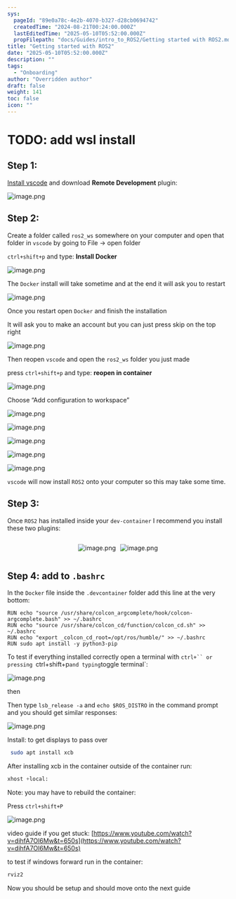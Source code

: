 ```yaml
---
sys:
  pageId: "89e0a78c-4e2b-4070-b327-d28cb0694742"
  createdTime: "2024-08-21T00:24:00.000Z"
  lastEditedTime: "2025-05-10T05:52:00.000Z"
  propFilepath: "docs/Guides/intro_to_ROS2/Getting started with ROS2.md"
title: "Getting started with ROS2"
date: "2025-05-10T05:52:00.000Z"
description: ""
tags:
  - "Onboarding"
author: "Overridden author"
draft: false
weight: 141
toc: false
icon: ""
---
```


# TODO: add wsl install

## Step 1:

[Install vscode](https://code.visualstudio.com/download) and download **Remote Development** plugin:

![image.png](https://prod-files-secure.s3.us-west-2.amazonaws.com/d518164a-d88e-44d1-a4ee-3adb3bd8bce0/efb52993-1881-4a40-b95e-6f020334f022/image.png?X-Amz-Algorithm=AWS4-HMAC-SHA256&X-Amz-Content-Sha256=UNSIGNED-PAYLOAD&X-Amz-Credential=ASIAZI2LB466XDZIBTHM%2F20250710%2Fus-west-2%2Fs3%2Faws4_request&X-Amz-Date=20250710T081328Z&X-Amz-Expires=3600&X-Amz-Security-Token=IQoJb3JpZ2luX2VjELD%2F%2F%2F%2F%2F%2F%2F%2F%2F%2FwEaCXVzLXdlc3QtMiJGMEQCIG%2FzvfKTaCxy3yTBr4WsJH8HwJPLWTrgM%2F2n2KTRJFmoAiAxWGSzRHtx164bJKCSbHqDqMLPXheuVISuYAv5Rbl5cSqIBAi5%2F%2F%2F%2F%2F%2F%2F%2F%2F%2F8BEAAaDDYzNzQyMzE4MzgwNSIMTImGoYbFl7vA6YHYKtwDsOIoenO7mtZ7ES8rCTcBbZtgVoJaVXf4v6tXGy6Dl8GeNn2mMdoLXai3PPtNLtxku%2BYpwE1qC%2F0XMUgUN3Pye0MmUfB0HUBRo2ufyXZ804R7FidnwogBk6ZrsS5%2Bw3P79Ll7KzpK3u8DEqg9EWLl72Mqg9URRRyvKYxLR%2BTVABChZ89OOb9hleg%2FkHAzai%2BVkdKcnYA558rd9klv9rU7woGyA7rdBVCfxkaDXwt0%2BnHeD%2FI1J0oGAT%2BYvNhr5JZcu2qYkdAuf1OoxCqzlX%2FqvKPuMM%2BkimQ6nDo1XSZqv6HX%2BawOJJHtN83udSe%2Fj5NF3wcPwRoTd%2BlZhfAWS%2FW4bZI81WnsMpojy%2Fk4e5ZvbEPbr1gIGTTrTBmS6%2F7QjBH%2BO0Pu0p0hH6fm5rewkozEH3xDxbb2L9Z9FbrH5nlVPGYb%2BQvS91xsbpP9NTXn%2BrRwL6YV%2FOFRxayITal6AaPNEg4AwSeF2biclb8LZmKj1qfRkvQvPyw1VzatZRQEdJHWSW74jgHViYVhZU1CO%2B0wKimh1jlR9vn8iTbj2lh%2F19dpDXS%2FRAGR%2B7cys43OPlUhcAaDjUztKfi%2Fr%2Fabom78sA0LBrBbhNNAgNE1fFc0xt95HqRmQ3cgarJf8eIw8dW9wwY6pgHHToWB%2FXPxopIofUz6oaF%2BPDJBq3Xqr%2BeP6%2FU7k0r%2FM2Z9ehSgwzu6QnkT%2BUDBPkSBbjFWGy06jPwdHj%2Bq1CDWhfV7vEaUdaoxkbCVYDQDO%2BLi3y%2Bnid7Omevx9G9yjT3wB2VyRhziBFfDBFYNhHKFPDneUuyxFlPYS2Qsmrjnk%2BzR9FfBiJQrJcM5Q6B8B%2Bz9fLfeIqaOrgaV%2F3d5HXW%2FsJfs6i5o&X-Amz-Signature=2662678cbd0076b0ed3667afe79d81b05541c595ce8f6b813d0d7358bd248665&X-Amz-SignedHeaders=host&x-amz-checksum-mode=ENABLED&x-id=GetObject)

## Step 2:

Create a folder called `ros2_ws` somewhere on your computer and open that folder in `vscode` by going to File → open folder 

`ctrl+shift+p` and type: **Install Docker**

![image.png](https://prod-files-secure.s3.us-west-2.amazonaws.com/d518164a-d88e-44d1-a4ee-3adb3bd8bce0/2269dc0e-1cd5-47ff-bceb-c04ad9b2eab0/image.png?X-Amz-Algorithm=AWS4-HMAC-SHA256&X-Amz-Content-Sha256=UNSIGNED-PAYLOAD&X-Amz-Credential=ASIAZI2LB466XDZIBTHM%2F20250710%2Fus-west-2%2Fs3%2Faws4_request&X-Amz-Date=20250710T081328Z&X-Amz-Expires=3600&X-Amz-Security-Token=IQoJb3JpZ2luX2VjELD%2F%2F%2F%2F%2F%2F%2F%2F%2F%2FwEaCXVzLXdlc3QtMiJGMEQCIG%2FzvfKTaCxy3yTBr4WsJH8HwJPLWTrgM%2F2n2KTRJFmoAiAxWGSzRHtx164bJKCSbHqDqMLPXheuVISuYAv5Rbl5cSqIBAi5%2F%2F%2F%2F%2F%2F%2F%2F%2F%2F8BEAAaDDYzNzQyMzE4MzgwNSIMTImGoYbFl7vA6YHYKtwDsOIoenO7mtZ7ES8rCTcBbZtgVoJaVXf4v6tXGy6Dl8GeNn2mMdoLXai3PPtNLtxku%2BYpwE1qC%2F0XMUgUN3Pye0MmUfB0HUBRo2ufyXZ804R7FidnwogBk6ZrsS5%2Bw3P79Ll7KzpK3u8DEqg9EWLl72Mqg9URRRyvKYxLR%2BTVABChZ89OOb9hleg%2FkHAzai%2BVkdKcnYA558rd9klv9rU7woGyA7rdBVCfxkaDXwt0%2BnHeD%2FI1J0oGAT%2BYvNhr5JZcu2qYkdAuf1OoxCqzlX%2FqvKPuMM%2BkimQ6nDo1XSZqv6HX%2BawOJJHtN83udSe%2Fj5NF3wcPwRoTd%2BlZhfAWS%2FW4bZI81WnsMpojy%2Fk4e5ZvbEPbr1gIGTTrTBmS6%2F7QjBH%2BO0Pu0p0hH6fm5rewkozEH3xDxbb2L9Z9FbrH5nlVPGYb%2BQvS91xsbpP9NTXn%2BrRwL6YV%2FOFRxayITal6AaPNEg4AwSeF2biclb8LZmKj1qfRkvQvPyw1VzatZRQEdJHWSW74jgHViYVhZU1CO%2B0wKimh1jlR9vn8iTbj2lh%2F19dpDXS%2FRAGR%2B7cys43OPlUhcAaDjUztKfi%2Fr%2Fabom78sA0LBrBbhNNAgNE1fFc0xt95HqRmQ3cgarJf8eIw8dW9wwY6pgHHToWB%2FXPxopIofUz6oaF%2BPDJBq3Xqr%2BeP6%2FU7k0r%2FM2Z9ehSgwzu6QnkT%2BUDBPkSBbjFWGy06jPwdHj%2Bq1CDWhfV7vEaUdaoxkbCVYDQDO%2BLi3y%2Bnid7Omevx9G9yjT3wB2VyRhziBFfDBFYNhHKFPDneUuyxFlPYS2Qsmrjnk%2BzR9FfBiJQrJcM5Q6B8B%2Bz9fLfeIqaOrgaV%2F3d5HXW%2FsJfs6i5o&X-Amz-Signature=1b070c7ef60b1d3f0521dcdea9038e991bb2eb2c8401173dea6912af07062224&X-Amz-SignedHeaders=host&x-amz-checksum-mode=ENABLED&x-id=GetObject)

The `Docker` install will take sometime and at the end it will ask you to restart

![image.png](https://prod-files-secure.s3.us-west-2.amazonaws.com/d518164a-d88e-44d1-a4ee-3adb3bd8bce0/ed233f78-be33-4b1f-b89c-9c346c0e961e/image.png?X-Amz-Algorithm=AWS4-HMAC-SHA256&X-Amz-Content-Sha256=UNSIGNED-PAYLOAD&X-Amz-Credential=ASIAZI2LB466XDZIBTHM%2F20250710%2Fus-west-2%2Fs3%2Faws4_request&X-Amz-Date=20250710T081329Z&X-Amz-Expires=3600&X-Amz-Security-Token=IQoJb3JpZ2luX2VjELD%2F%2F%2F%2F%2F%2F%2F%2F%2F%2FwEaCXVzLXdlc3QtMiJGMEQCIG%2FzvfKTaCxy3yTBr4WsJH8HwJPLWTrgM%2F2n2KTRJFmoAiAxWGSzRHtx164bJKCSbHqDqMLPXheuVISuYAv5Rbl5cSqIBAi5%2F%2F%2F%2F%2F%2F%2F%2F%2F%2F8BEAAaDDYzNzQyMzE4MzgwNSIMTImGoYbFl7vA6YHYKtwDsOIoenO7mtZ7ES8rCTcBbZtgVoJaVXf4v6tXGy6Dl8GeNn2mMdoLXai3PPtNLtxku%2BYpwE1qC%2F0XMUgUN3Pye0MmUfB0HUBRo2ufyXZ804R7FidnwogBk6ZrsS5%2Bw3P79Ll7KzpK3u8DEqg9EWLl72Mqg9URRRyvKYxLR%2BTVABChZ89OOb9hleg%2FkHAzai%2BVkdKcnYA558rd9klv9rU7woGyA7rdBVCfxkaDXwt0%2BnHeD%2FI1J0oGAT%2BYvNhr5JZcu2qYkdAuf1OoxCqzlX%2FqvKPuMM%2BkimQ6nDo1XSZqv6HX%2BawOJJHtN83udSe%2Fj5NF3wcPwRoTd%2BlZhfAWS%2FW4bZI81WnsMpojy%2Fk4e5ZvbEPbr1gIGTTrTBmS6%2F7QjBH%2BO0Pu0p0hH6fm5rewkozEH3xDxbb2L9Z9FbrH5nlVPGYb%2BQvS91xsbpP9NTXn%2BrRwL6YV%2FOFRxayITal6AaPNEg4AwSeF2biclb8LZmKj1qfRkvQvPyw1VzatZRQEdJHWSW74jgHViYVhZU1CO%2B0wKimh1jlR9vn8iTbj2lh%2F19dpDXS%2FRAGR%2B7cys43OPlUhcAaDjUztKfi%2Fr%2Fabom78sA0LBrBbhNNAgNE1fFc0xt95HqRmQ3cgarJf8eIw8dW9wwY6pgHHToWB%2FXPxopIofUz6oaF%2BPDJBq3Xqr%2BeP6%2FU7k0r%2FM2Z9ehSgwzu6QnkT%2BUDBPkSBbjFWGy06jPwdHj%2Bq1CDWhfV7vEaUdaoxkbCVYDQDO%2BLi3y%2Bnid7Omevx9G9yjT3wB2VyRhziBFfDBFYNhHKFPDneUuyxFlPYS2Qsmrjnk%2BzR9FfBiJQrJcM5Q6B8B%2Bz9fLfeIqaOrgaV%2F3d5HXW%2FsJfs6i5o&X-Amz-Signature=ce03413953d46c63b7b68cbcc5d2c1e158eb3c4f13aa59ba1708d976155bef62&X-Amz-SignedHeaders=host&x-amz-checksum-mode=ENABLED&x-id=GetObject)

Once you restart open `Docker` and finish the installation

It will ask you to make an account but you can just press skip on the top right

![image.png](https://prod-files-secure.s3.us-west-2.amazonaws.com/d518164a-d88e-44d1-a4ee-3adb3bd8bce0/21010ad9-1659-4fd9-9f59-9932a09b2a3d/image.png?X-Amz-Algorithm=AWS4-HMAC-SHA256&X-Amz-Content-Sha256=UNSIGNED-PAYLOAD&X-Amz-Credential=ASIAZI2LB466XDZIBTHM%2F20250710%2Fus-west-2%2Fs3%2Faws4_request&X-Amz-Date=20250710T081329Z&X-Amz-Expires=3600&X-Amz-Security-Token=IQoJb3JpZ2luX2VjELD%2F%2F%2F%2F%2F%2F%2F%2F%2F%2FwEaCXVzLXdlc3QtMiJGMEQCIG%2FzvfKTaCxy3yTBr4WsJH8HwJPLWTrgM%2F2n2KTRJFmoAiAxWGSzRHtx164bJKCSbHqDqMLPXheuVISuYAv5Rbl5cSqIBAi5%2F%2F%2F%2F%2F%2F%2F%2F%2F%2F8BEAAaDDYzNzQyMzE4MzgwNSIMTImGoYbFl7vA6YHYKtwDsOIoenO7mtZ7ES8rCTcBbZtgVoJaVXf4v6tXGy6Dl8GeNn2mMdoLXai3PPtNLtxku%2BYpwE1qC%2F0XMUgUN3Pye0MmUfB0HUBRo2ufyXZ804R7FidnwogBk6ZrsS5%2Bw3P79Ll7KzpK3u8DEqg9EWLl72Mqg9URRRyvKYxLR%2BTVABChZ89OOb9hleg%2FkHAzai%2BVkdKcnYA558rd9klv9rU7woGyA7rdBVCfxkaDXwt0%2BnHeD%2FI1J0oGAT%2BYvNhr5JZcu2qYkdAuf1OoxCqzlX%2FqvKPuMM%2BkimQ6nDo1XSZqv6HX%2BawOJJHtN83udSe%2Fj5NF3wcPwRoTd%2BlZhfAWS%2FW4bZI81WnsMpojy%2Fk4e5ZvbEPbr1gIGTTrTBmS6%2F7QjBH%2BO0Pu0p0hH6fm5rewkozEH3xDxbb2L9Z9FbrH5nlVPGYb%2BQvS91xsbpP9NTXn%2BrRwL6YV%2FOFRxayITal6AaPNEg4AwSeF2biclb8LZmKj1qfRkvQvPyw1VzatZRQEdJHWSW74jgHViYVhZU1CO%2B0wKimh1jlR9vn8iTbj2lh%2F19dpDXS%2FRAGR%2B7cys43OPlUhcAaDjUztKfi%2Fr%2Fabom78sA0LBrBbhNNAgNE1fFc0xt95HqRmQ3cgarJf8eIw8dW9wwY6pgHHToWB%2FXPxopIofUz6oaF%2BPDJBq3Xqr%2BeP6%2FU7k0r%2FM2Z9ehSgwzu6QnkT%2BUDBPkSBbjFWGy06jPwdHj%2Bq1CDWhfV7vEaUdaoxkbCVYDQDO%2BLi3y%2Bnid7Omevx9G9yjT3wB2VyRhziBFfDBFYNhHKFPDneUuyxFlPYS2Qsmrjnk%2BzR9FfBiJQrJcM5Q6B8B%2Bz9fLfeIqaOrgaV%2F3d5HXW%2FsJfs6i5o&X-Amz-Signature=354e76ebd7b8daa87476bb2d5152911bf8e719b091cace4a3d76bfb73ea54c7e&X-Amz-SignedHeaders=host&x-amz-checksum-mode=ENABLED&x-id=GetObject)

Then reopen `vscode` and open the `ros2_ws` folder you just made

press `ctrl+shift+p` and type: **reopen in container**

![image.png](https://prod-files-secure.s3.us-west-2.amazonaws.com/d518164a-d88e-44d1-a4ee-3adb3bd8bce0/4e93b8c2-41ad-488c-8095-c74205196118/image.png?X-Amz-Algorithm=AWS4-HMAC-SHA256&X-Amz-Content-Sha256=UNSIGNED-PAYLOAD&X-Amz-Credential=ASIAZI2LB466XDZIBTHM%2F20250710%2Fus-west-2%2Fs3%2Faws4_request&X-Amz-Date=20250710T081329Z&X-Amz-Expires=3600&X-Amz-Security-Token=IQoJb3JpZ2luX2VjELD%2F%2F%2F%2F%2F%2F%2F%2F%2F%2FwEaCXVzLXdlc3QtMiJGMEQCIG%2FzvfKTaCxy3yTBr4WsJH8HwJPLWTrgM%2F2n2KTRJFmoAiAxWGSzRHtx164bJKCSbHqDqMLPXheuVISuYAv5Rbl5cSqIBAi5%2F%2F%2F%2F%2F%2F%2F%2F%2F%2F8BEAAaDDYzNzQyMzE4MzgwNSIMTImGoYbFl7vA6YHYKtwDsOIoenO7mtZ7ES8rCTcBbZtgVoJaVXf4v6tXGy6Dl8GeNn2mMdoLXai3PPtNLtxku%2BYpwE1qC%2F0XMUgUN3Pye0MmUfB0HUBRo2ufyXZ804R7FidnwogBk6ZrsS5%2Bw3P79Ll7KzpK3u8DEqg9EWLl72Mqg9URRRyvKYxLR%2BTVABChZ89OOb9hleg%2FkHAzai%2BVkdKcnYA558rd9klv9rU7woGyA7rdBVCfxkaDXwt0%2BnHeD%2FI1J0oGAT%2BYvNhr5JZcu2qYkdAuf1OoxCqzlX%2FqvKPuMM%2BkimQ6nDo1XSZqv6HX%2BawOJJHtN83udSe%2Fj5NF3wcPwRoTd%2BlZhfAWS%2FW4bZI81WnsMpojy%2Fk4e5ZvbEPbr1gIGTTrTBmS6%2F7QjBH%2BO0Pu0p0hH6fm5rewkozEH3xDxbb2L9Z9FbrH5nlVPGYb%2BQvS91xsbpP9NTXn%2BrRwL6YV%2FOFRxayITal6AaPNEg4AwSeF2biclb8LZmKj1qfRkvQvPyw1VzatZRQEdJHWSW74jgHViYVhZU1CO%2B0wKimh1jlR9vn8iTbj2lh%2F19dpDXS%2FRAGR%2B7cys43OPlUhcAaDjUztKfi%2Fr%2Fabom78sA0LBrBbhNNAgNE1fFc0xt95HqRmQ3cgarJf8eIw8dW9wwY6pgHHToWB%2FXPxopIofUz6oaF%2BPDJBq3Xqr%2BeP6%2FU7k0r%2FM2Z9ehSgwzu6QnkT%2BUDBPkSBbjFWGy06jPwdHj%2Bq1CDWhfV7vEaUdaoxkbCVYDQDO%2BLi3y%2Bnid7Omevx9G9yjT3wB2VyRhziBFfDBFYNhHKFPDneUuyxFlPYS2Qsmrjnk%2BzR9FfBiJQrJcM5Q6B8B%2Bz9fLfeIqaOrgaV%2F3d5HXW%2FsJfs6i5o&X-Amz-Signature=ba158237cf0b165d48647c768ae4303387063632ccfe346944fedd340bff0667&X-Amz-SignedHeaders=host&x-amz-checksum-mode=ENABLED&x-id=GetObject)

Choose “Add configuration to workspace”

![image.png](https://prod-files-secure.s3.us-west-2.amazonaws.com/d518164a-d88e-44d1-a4ee-3adb3bd8bce0/9560b282-5060-4989-ba37-97e7b2c22476/image.png?X-Amz-Algorithm=AWS4-HMAC-SHA256&X-Amz-Content-Sha256=UNSIGNED-PAYLOAD&X-Amz-Credential=ASIAZI2LB466XDZIBTHM%2F20250710%2Fus-west-2%2Fs3%2Faws4_request&X-Amz-Date=20250710T081329Z&X-Amz-Expires=3600&X-Amz-Security-Token=IQoJb3JpZ2luX2VjELD%2F%2F%2F%2F%2F%2F%2F%2F%2F%2FwEaCXVzLXdlc3QtMiJGMEQCIG%2FzvfKTaCxy3yTBr4WsJH8HwJPLWTrgM%2F2n2KTRJFmoAiAxWGSzRHtx164bJKCSbHqDqMLPXheuVISuYAv5Rbl5cSqIBAi5%2F%2F%2F%2F%2F%2F%2F%2F%2F%2F8BEAAaDDYzNzQyMzE4MzgwNSIMTImGoYbFl7vA6YHYKtwDsOIoenO7mtZ7ES8rCTcBbZtgVoJaVXf4v6tXGy6Dl8GeNn2mMdoLXai3PPtNLtxku%2BYpwE1qC%2F0XMUgUN3Pye0MmUfB0HUBRo2ufyXZ804R7FidnwogBk6ZrsS5%2Bw3P79Ll7KzpK3u8DEqg9EWLl72Mqg9URRRyvKYxLR%2BTVABChZ89OOb9hleg%2FkHAzai%2BVkdKcnYA558rd9klv9rU7woGyA7rdBVCfxkaDXwt0%2BnHeD%2FI1J0oGAT%2BYvNhr5JZcu2qYkdAuf1OoxCqzlX%2FqvKPuMM%2BkimQ6nDo1XSZqv6HX%2BawOJJHtN83udSe%2Fj5NF3wcPwRoTd%2BlZhfAWS%2FW4bZI81WnsMpojy%2Fk4e5ZvbEPbr1gIGTTrTBmS6%2F7QjBH%2BO0Pu0p0hH6fm5rewkozEH3xDxbb2L9Z9FbrH5nlVPGYb%2BQvS91xsbpP9NTXn%2BrRwL6YV%2FOFRxayITal6AaPNEg4AwSeF2biclb8LZmKj1qfRkvQvPyw1VzatZRQEdJHWSW74jgHViYVhZU1CO%2B0wKimh1jlR9vn8iTbj2lh%2F19dpDXS%2FRAGR%2B7cys43OPlUhcAaDjUztKfi%2Fr%2Fabom78sA0LBrBbhNNAgNE1fFc0xt95HqRmQ3cgarJf8eIw8dW9wwY6pgHHToWB%2FXPxopIofUz6oaF%2BPDJBq3Xqr%2BeP6%2FU7k0r%2FM2Z9ehSgwzu6QnkT%2BUDBPkSBbjFWGy06jPwdHj%2Bq1CDWhfV7vEaUdaoxkbCVYDQDO%2BLi3y%2Bnid7Omevx9G9yjT3wB2VyRhziBFfDBFYNhHKFPDneUuyxFlPYS2Qsmrjnk%2BzR9FfBiJQrJcM5Q6B8B%2Bz9fLfeIqaOrgaV%2F3d5HXW%2FsJfs6i5o&X-Amz-Signature=303a2ea2e638f1269f4ab04ecb639a190a3ebdfbf5b07f0311af7740eca6e2b0&X-Amz-SignedHeaders=host&x-amz-checksum-mode=ENABLED&x-id=GetObject)

![image.png](https://prod-files-secure.s3.us-west-2.amazonaws.com/d518164a-d88e-44d1-a4ee-3adb3bd8bce0/2ee63f81-886b-48e8-a553-dc6e5eac99e4/image.png?X-Amz-Algorithm=AWS4-HMAC-SHA256&X-Amz-Content-Sha256=UNSIGNED-PAYLOAD&X-Amz-Credential=ASIAZI2LB466XDZIBTHM%2F20250710%2Fus-west-2%2Fs3%2Faws4_request&X-Amz-Date=20250710T081328Z&X-Amz-Expires=3600&X-Amz-Security-Token=IQoJb3JpZ2luX2VjELD%2F%2F%2F%2F%2F%2F%2F%2F%2F%2FwEaCXVzLXdlc3QtMiJGMEQCIG%2FzvfKTaCxy3yTBr4WsJH8HwJPLWTrgM%2F2n2KTRJFmoAiAxWGSzRHtx164bJKCSbHqDqMLPXheuVISuYAv5Rbl5cSqIBAi5%2F%2F%2F%2F%2F%2F%2F%2F%2F%2F8BEAAaDDYzNzQyMzE4MzgwNSIMTImGoYbFl7vA6YHYKtwDsOIoenO7mtZ7ES8rCTcBbZtgVoJaVXf4v6tXGy6Dl8GeNn2mMdoLXai3PPtNLtxku%2BYpwE1qC%2F0XMUgUN3Pye0MmUfB0HUBRo2ufyXZ804R7FidnwogBk6ZrsS5%2Bw3P79Ll7KzpK3u8DEqg9EWLl72Mqg9URRRyvKYxLR%2BTVABChZ89OOb9hleg%2FkHAzai%2BVkdKcnYA558rd9klv9rU7woGyA7rdBVCfxkaDXwt0%2BnHeD%2FI1J0oGAT%2BYvNhr5JZcu2qYkdAuf1OoxCqzlX%2FqvKPuMM%2BkimQ6nDo1XSZqv6HX%2BawOJJHtN83udSe%2Fj5NF3wcPwRoTd%2BlZhfAWS%2FW4bZI81WnsMpojy%2Fk4e5ZvbEPbr1gIGTTrTBmS6%2F7QjBH%2BO0Pu0p0hH6fm5rewkozEH3xDxbb2L9Z9FbrH5nlVPGYb%2BQvS91xsbpP9NTXn%2BrRwL6YV%2FOFRxayITal6AaPNEg4AwSeF2biclb8LZmKj1qfRkvQvPyw1VzatZRQEdJHWSW74jgHViYVhZU1CO%2B0wKimh1jlR9vn8iTbj2lh%2F19dpDXS%2FRAGR%2B7cys43OPlUhcAaDjUztKfi%2Fr%2Fabom78sA0LBrBbhNNAgNE1fFc0xt95HqRmQ3cgarJf8eIw8dW9wwY6pgHHToWB%2FXPxopIofUz6oaF%2BPDJBq3Xqr%2BeP6%2FU7k0r%2FM2Z9ehSgwzu6QnkT%2BUDBPkSBbjFWGy06jPwdHj%2Bq1CDWhfV7vEaUdaoxkbCVYDQDO%2BLi3y%2Bnid7Omevx9G9yjT3wB2VyRhziBFfDBFYNhHKFPDneUuyxFlPYS2Qsmrjnk%2BzR9FfBiJQrJcM5Q6B8B%2Bz9fLfeIqaOrgaV%2F3d5HXW%2FsJfs6i5o&X-Amz-Signature=bc96bc9e3c418eb3d556b519873d450fd1945cad2f88bb0acbf96c0af3784d20&X-Amz-SignedHeaders=host&x-amz-checksum-mode=ENABLED&x-id=GetObject)

![image.png](https://prod-files-secure.s3.us-west-2.amazonaws.com/d518164a-d88e-44d1-a4ee-3adb3bd8bce0/ae1580b2-b048-407e-aed9-b584224a7a04/image.png?X-Amz-Algorithm=AWS4-HMAC-SHA256&X-Amz-Content-Sha256=UNSIGNED-PAYLOAD&X-Amz-Credential=ASIAZI2LB466XDZIBTHM%2F20250710%2Fus-west-2%2Fs3%2Faws4_request&X-Amz-Date=20250710T081328Z&X-Amz-Expires=3600&X-Amz-Security-Token=IQoJb3JpZ2luX2VjELD%2F%2F%2F%2F%2F%2F%2F%2F%2F%2FwEaCXVzLXdlc3QtMiJGMEQCIG%2FzvfKTaCxy3yTBr4WsJH8HwJPLWTrgM%2F2n2KTRJFmoAiAxWGSzRHtx164bJKCSbHqDqMLPXheuVISuYAv5Rbl5cSqIBAi5%2F%2F%2F%2F%2F%2F%2F%2F%2F%2F8BEAAaDDYzNzQyMzE4MzgwNSIMTImGoYbFl7vA6YHYKtwDsOIoenO7mtZ7ES8rCTcBbZtgVoJaVXf4v6tXGy6Dl8GeNn2mMdoLXai3PPtNLtxku%2BYpwE1qC%2F0XMUgUN3Pye0MmUfB0HUBRo2ufyXZ804R7FidnwogBk6ZrsS5%2Bw3P79Ll7KzpK3u8DEqg9EWLl72Mqg9URRRyvKYxLR%2BTVABChZ89OOb9hleg%2FkHAzai%2BVkdKcnYA558rd9klv9rU7woGyA7rdBVCfxkaDXwt0%2BnHeD%2FI1J0oGAT%2BYvNhr5JZcu2qYkdAuf1OoxCqzlX%2FqvKPuMM%2BkimQ6nDo1XSZqv6HX%2BawOJJHtN83udSe%2Fj5NF3wcPwRoTd%2BlZhfAWS%2FW4bZI81WnsMpojy%2Fk4e5ZvbEPbr1gIGTTrTBmS6%2F7QjBH%2BO0Pu0p0hH6fm5rewkozEH3xDxbb2L9Z9FbrH5nlVPGYb%2BQvS91xsbpP9NTXn%2BrRwL6YV%2FOFRxayITal6AaPNEg4AwSeF2biclb8LZmKj1qfRkvQvPyw1VzatZRQEdJHWSW74jgHViYVhZU1CO%2B0wKimh1jlR9vn8iTbj2lh%2F19dpDXS%2FRAGR%2B7cys43OPlUhcAaDjUztKfi%2Fr%2Fabom78sA0LBrBbhNNAgNE1fFc0xt95HqRmQ3cgarJf8eIw8dW9wwY6pgHHToWB%2FXPxopIofUz6oaF%2BPDJBq3Xqr%2BeP6%2FU7k0r%2FM2Z9ehSgwzu6QnkT%2BUDBPkSBbjFWGy06jPwdHj%2Bq1CDWhfV7vEaUdaoxkbCVYDQDO%2BLi3y%2Bnid7Omevx9G9yjT3wB2VyRhziBFfDBFYNhHKFPDneUuyxFlPYS2Qsmrjnk%2BzR9FfBiJQrJcM5Q6B8B%2Bz9fLfeIqaOrgaV%2F3d5HXW%2FsJfs6i5o&X-Amz-Signature=15c2455537aeda95215ef8c6e72f5469153db2bd81cbafba5372b80829c7a32b&X-Amz-SignedHeaders=host&x-amz-checksum-mode=ENABLED&x-id=GetObject)

![image.png](https://prod-files-secure.s3.us-west-2.amazonaws.com/d518164a-d88e-44d1-a4ee-3adb3bd8bce0/53255b28-f75e-430f-b9e3-c0ac8577e42b/image.png?X-Amz-Algorithm=AWS4-HMAC-SHA256&X-Amz-Content-Sha256=UNSIGNED-PAYLOAD&X-Amz-Credential=ASIAZI2LB466XDZIBTHM%2F20250710%2Fus-west-2%2Fs3%2Faws4_request&X-Amz-Date=20250710T081329Z&X-Amz-Expires=3600&X-Amz-Security-Token=IQoJb3JpZ2luX2VjELD%2F%2F%2F%2F%2F%2F%2F%2F%2F%2FwEaCXVzLXdlc3QtMiJGMEQCIG%2FzvfKTaCxy3yTBr4WsJH8HwJPLWTrgM%2F2n2KTRJFmoAiAxWGSzRHtx164bJKCSbHqDqMLPXheuVISuYAv5Rbl5cSqIBAi5%2F%2F%2F%2F%2F%2F%2F%2F%2F%2F8BEAAaDDYzNzQyMzE4MzgwNSIMTImGoYbFl7vA6YHYKtwDsOIoenO7mtZ7ES8rCTcBbZtgVoJaVXf4v6tXGy6Dl8GeNn2mMdoLXai3PPtNLtxku%2BYpwE1qC%2F0XMUgUN3Pye0MmUfB0HUBRo2ufyXZ804R7FidnwogBk6ZrsS5%2Bw3P79Ll7KzpK3u8DEqg9EWLl72Mqg9URRRyvKYxLR%2BTVABChZ89OOb9hleg%2FkHAzai%2BVkdKcnYA558rd9klv9rU7woGyA7rdBVCfxkaDXwt0%2BnHeD%2FI1J0oGAT%2BYvNhr5JZcu2qYkdAuf1OoxCqzlX%2FqvKPuMM%2BkimQ6nDo1XSZqv6HX%2BawOJJHtN83udSe%2Fj5NF3wcPwRoTd%2BlZhfAWS%2FW4bZI81WnsMpojy%2Fk4e5ZvbEPbr1gIGTTrTBmS6%2F7QjBH%2BO0Pu0p0hH6fm5rewkozEH3xDxbb2L9Z9FbrH5nlVPGYb%2BQvS91xsbpP9NTXn%2BrRwL6YV%2FOFRxayITal6AaPNEg4AwSeF2biclb8LZmKj1qfRkvQvPyw1VzatZRQEdJHWSW74jgHViYVhZU1CO%2B0wKimh1jlR9vn8iTbj2lh%2F19dpDXS%2FRAGR%2B7cys43OPlUhcAaDjUztKfi%2Fr%2Fabom78sA0LBrBbhNNAgNE1fFc0xt95HqRmQ3cgarJf8eIw8dW9wwY6pgHHToWB%2FXPxopIofUz6oaF%2BPDJBq3Xqr%2BeP6%2FU7k0r%2FM2Z9ehSgwzu6QnkT%2BUDBPkSBbjFWGy06jPwdHj%2Bq1CDWhfV7vEaUdaoxkbCVYDQDO%2BLi3y%2Bnid7Omevx9G9yjT3wB2VyRhziBFfDBFYNhHKFPDneUuyxFlPYS2Qsmrjnk%2BzR9FfBiJQrJcM5Q6B8B%2Bz9fLfeIqaOrgaV%2F3d5HXW%2FsJfs6i5o&X-Amz-Signature=a682f806da777eb38bd5fe955c22e574f194a4b53e6e4ae8d057eb50510e1a22&X-Amz-SignedHeaders=host&x-amz-checksum-mode=ENABLED&x-id=GetObject)

![image.png](https://prod-files-secure.s3.us-west-2.amazonaws.com/d518164a-d88e-44d1-a4ee-3adb3bd8bce0/7c562767-5af9-4ffb-97d1-327bcdf4ee00/image.png?X-Amz-Algorithm=AWS4-HMAC-SHA256&X-Amz-Content-Sha256=UNSIGNED-PAYLOAD&X-Amz-Credential=ASIAZI2LB466XDZIBTHM%2F20250710%2Fus-west-2%2Fs3%2Faws4_request&X-Amz-Date=20250710T081329Z&X-Amz-Expires=3600&X-Amz-Security-Token=IQoJb3JpZ2luX2VjELD%2F%2F%2F%2F%2F%2F%2F%2F%2F%2FwEaCXVzLXdlc3QtMiJGMEQCIG%2FzvfKTaCxy3yTBr4WsJH8HwJPLWTrgM%2F2n2KTRJFmoAiAxWGSzRHtx164bJKCSbHqDqMLPXheuVISuYAv5Rbl5cSqIBAi5%2F%2F%2F%2F%2F%2F%2F%2F%2F%2F8BEAAaDDYzNzQyMzE4MzgwNSIMTImGoYbFl7vA6YHYKtwDsOIoenO7mtZ7ES8rCTcBbZtgVoJaVXf4v6tXGy6Dl8GeNn2mMdoLXai3PPtNLtxku%2BYpwE1qC%2F0XMUgUN3Pye0MmUfB0HUBRo2ufyXZ804R7FidnwogBk6ZrsS5%2Bw3P79Ll7KzpK3u8DEqg9EWLl72Mqg9URRRyvKYxLR%2BTVABChZ89OOb9hleg%2FkHAzai%2BVkdKcnYA558rd9klv9rU7woGyA7rdBVCfxkaDXwt0%2BnHeD%2FI1J0oGAT%2BYvNhr5JZcu2qYkdAuf1OoxCqzlX%2FqvKPuMM%2BkimQ6nDo1XSZqv6HX%2BawOJJHtN83udSe%2Fj5NF3wcPwRoTd%2BlZhfAWS%2FW4bZI81WnsMpojy%2Fk4e5ZvbEPbr1gIGTTrTBmS6%2F7QjBH%2BO0Pu0p0hH6fm5rewkozEH3xDxbb2L9Z9FbrH5nlVPGYb%2BQvS91xsbpP9NTXn%2BrRwL6YV%2FOFRxayITal6AaPNEg4AwSeF2biclb8LZmKj1qfRkvQvPyw1VzatZRQEdJHWSW74jgHViYVhZU1CO%2B0wKimh1jlR9vn8iTbj2lh%2F19dpDXS%2FRAGR%2B7cys43OPlUhcAaDjUztKfi%2Fr%2Fabom78sA0LBrBbhNNAgNE1fFc0xt95HqRmQ3cgarJf8eIw8dW9wwY6pgHHToWB%2FXPxopIofUz6oaF%2BPDJBq3Xqr%2BeP6%2FU7k0r%2FM2Z9ehSgwzu6QnkT%2BUDBPkSBbjFWGy06jPwdHj%2Bq1CDWhfV7vEaUdaoxkbCVYDQDO%2BLi3y%2Bnid7Omevx9G9yjT3wB2VyRhziBFfDBFYNhHKFPDneUuyxFlPYS2Qsmrjnk%2BzR9FfBiJQrJcM5Q6B8B%2Bz9fLfeIqaOrgaV%2F3d5HXW%2FsJfs6i5o&X-Amz-Signature=caab30c78faf47a13e01206c017b6722eeadc6cf1d1a1df841abe779b39a13e9&X-Amz-SignedHeaders=host&x-amz-checksum-mode=ENABLED&x-id=GetObject)

`vscode` will now install `ROS2` onto your computer so this may take some time.

## Step 3:

Once `ROS2` has installed inside your `dev-container` I recommend you install these two plugins:

<div style="display: flex;flex-direction: row; column-gap:10px; max-width: 630px;justify-content: center;">
<div>

![image.png](https://prod-files-secure.s3.us-west-2.amazonaws.com/d518164a-d88e-44d1-a4ee-3adb3bd8bce0/3fc3d550-5a54-4ba1-ba6b-faa01cdb7369/image.png?X-Amz-Algorithm=AWS4-HMAC-SHA256&X-Amz-Content-Sha256=UNSIGNED-PAYLOAD&X-Amz-Credential=ASIAZI2LB4665EGHG6VB%2F20250710%2Fus-west-2%2Fs3%2Faws4_request&X-Amz-Date=20250710T081331Z&X-Amz-Expires=3600&X-Amz-Security-Token=IQoJb3JpZ2luX2VjELD%2F%2F%2F%2F%2F%2F%2F%2F%2F%2FwEaCXVzLXdlc3QtMiJIMEYCIQC6ttI9nk%2BNBMDJtFw7ie15mU6U%2BlhSTwI2ow365Jg9YAIhAPkHfUOs6NcStWAfC6Yz2E1ct8BUb04EFOYYOrvD8EBOKogECLn%2F%2F%2F%2F%2F%2F%2F%2F%2F%2FwEQABoMNjM3NDIzMTgzODA1IgzY1TvNpv2spzOnjGsq3AP5YT%2BY9bItOPDobG3%2BWtXSOZlqW%2BsDdiaiuj4%2FrNPWHX43kN8oGa22A3IF%2B4O6ZalGZpR9Xx0uxcpSOoAYIN0LIVKMcFsoblXvWwiN4FxcDiP9fVVanrw6LBMPJyi5XqAB9ZcmlA%2B1BiVoELSU0aTcp08NZ0WaAftx%2Bayh%2BwtgiDy1qZmrfULjOXMaEFLWe%2F%2F7achTPDQ4QA%2BCmP001TnomSMXo6nw224yz20q7%2F7nxfp2Sl3nvVxIpIdrRE38YYgmD29f1qxN0zdxOfNKchxCu6gSSdsGKxmZvfkmag0ZczQHhVmF8jU23aTQKm%2Br19b%2FFvNX5%2FI3qBkPMw28SSzzAe7ij7xVjbrcXHvqAZAufKzNqhClunHcWw6oSw7QoswNjf9QFAltkeAiiGVRh0Al0zJkOaurNbF3RrbV9KP0vn9DW%2FogUgjpzRhlfHdLTnQSR83WUcIWwbOZ7s7PpFdGnvLctARxPYtQMkRhTMZ1xws3dPRC5SR%2BwCpWiny7xj%2Fr1E9Mra%2BN0noY1%2FG2kg92YwU1f6YFq4TpZrojequDEksehDPo8peQWLMt%2BmW1cdC2LyMtzsmKhX3EgILQEOwcfa7BwdNOLBQL3YnX9nNT2aR5T5wXE2W40UCsWjDe1r3DBjqkAVJuUyAo14WuKsEGjtRY4csc6MmPMB2C7oYqNCsHzP7%2BUlGANK0f9Excpb1EmVL9fUl0nk1pAAG%2FiZ4UDp7kHc6btGkjajJGPoaDzzTscXxh1aVvHoHeyNIzgKueluvJ24QZRh%2FSRtET%2BXbkrUcAq6f4f2zfP5XkeoSMJjAg4nnLIkNIa8GI30B7n44niig%2FX6wDeESmyF52kY6YJwEkElsFCfSk&X-Amz-Signature=1afd85318795d44e25e3f1864afce0c25b0a9c92363fd11cad452b37b0b12435&X-Amz-SignedHeaders=host&x-amz-checksum-mode=ENABLED&x-id=GetObject)

</div>
<div>

![image.png](https://prod-files-secure.s3.us-west-2.amazonaws.com/d518164a-d88e-44d1-a4ee-3adb3bd8bce0/d994cc66-13c2-4093-a5a3-f84cf4601a82/image.png?X-Amz-Algorithm=AWS4-HMAC-SHA256&X-Amz-Content-Sha256=UNSIGNED-PAYLOAD&X-Amz-Credential=ASIAZI2LB4663BDIMTJU%2F20250710%2Fus-west-2%2Fs3%2Faws4_request&X-Amz-Date=20250710T081331Z&X-Amz-Expires=3600&X-Amz-Security-Token=IQoJb3JpZ2luX2VjELD%2F%2F%2F%2F%2F%2F%2F%2F%2F%2FwEaCXVzLXdlc3QtMiJHMEUCIQDc9trpC%2FBbLar7gmFCTu%2Fc4BeFKbBW0Q5GRLL5lwNDywIgB1SHprlaq5i3kdizc6V5qhAw%2FEuUwUsSiBp0cmglIxwqiAQIuf%2F%2F%2F%2F%2F%2F%2F%2F%2F%2FARAAGgw2Mzc0MjMxODM4MDUiDPjFCQWSOiPRhWMnVCrcA3iG3JiThlBhiBfWoLzRFHqsV1sJbYkNXw3ArM5oi9ahh00N1hKW7edkn2t1uZjQGHA%2BDy%2BzpwRj0Eha0NEvwFxayMjXarteyBWWdXmejGMmlApC8tSnPS2dj5ooAp6VH4B%2BPxdeg21lmj8taGQwH8bj5aJeTDl3MX5VnadBDFIJX%2BiCvYD4%2FsRxtlEScjUrh2U6eKfQVeSlSe34%2BeEbgFbo8I6ltmhSpkW4qubM5Bl2TrjokSgXLDO%2FP%2B1iVt3PRk3xsaZ5yhPBnp%2Forc1JgcnxALcA1jluyBkJX%2F%2FvEKe2UBVqgRA%2FTRhItTC6zjGJg6p4B4PP7RHJE5O6ADTxQutM72zH0d8Z%2BLmSKHMw%2BIdMcff0qsD0uKdfbORfalWquBNQ3mvgLvL0eChtw%2Bdj6zD5Ke%2F661G4p4pDmS6ADjS%2BUTy%2FT6apazB9nTEEAV1B8mz%2FSkeKiq4WxQjAWShSnlzD3NZSmfX41AmrKylcGULA0PLjzBshtHieGHGnW1hBp9Q5ntkAjuu1x%2BOFFfbfTmxEQmIMJ1z8vcMJqPwqEmTRFHZpa95ikVBaS%2Fok2WhpBPC%2BV6BkvOeb7XpywcSPTgFixWgnk%2BVjC%2B5sWHTsr%2FsRxGIaBrbYuws%2BLlJ7MMrVvcMGOqUBwFPJ0LEhpGfEVSXdIbWGCBJEO77oPur56iBXoAVTsGAKyaQ17QvIlrvhTUMPPj2ac%2BfZVavUQfAoRzoMvHpVO4cZxFDnGTj12CGCnqAZ4bwD4efUQDGqQQ%2BNmBeo9Ssm85Is%2FkhD5ESSIT4mMoUAmqcKUtMBRa%2BhF33gHkT3T2O%2BQzu39YKHcyVskL8JsVjDYE2LGHMfVZQ7GTahiXhep1w3IRCL&X-Amz-Signature=07ae59372ae3f4ee4bd1390b742633cf446475b4f2740d40fba89a33e52cd265&X-Amz-SignedHeaders=host&x-amz-checksum-mode=ENABLED&x-id=GetObject)

</div>
</div>

## Step 4: add to `.bashrc`

In the `Docker` file inside the `.devcontainer` folder add this line at the very bottom: 

```docker
RUN echo "source /usr/share/colcon_argcomplete/hook/colcon-argcomplete.bash" >> ~/.bashrc
RUN echo "source /usr/share/colcon_cd/function/colcon_cd.sh" >> ~/.bashrc
RUN echo "export _colcon_cd_root=/opt/ros/humble/" >> ~/.bashrc
RUN sudo apt install -y python3-pip 
```

To test if everything installed correctly open a terminal with `ctrl+`` or pressing `ctrl+shift+p` and typing `toggle terminal`:

![image.png](https://prod-files-secure.s3.us-west-2.amazonaws.com/d518164a-d88e-44d1-a4ee-3adb3bd8bce0/6a4943d8-b04e-4c02-9a58-775f3384d1a5/image.png?X-Amz-Algorithm=AWS4-HMAC-SHA256&X-Amz-Content-Sha256=UNSIGNED-PAYLOAD&X-Amz-Credential=ASIAZI2LB466XDZIBTHM%2F20250710%2Fus-west-2%2Fs3%2Faws4_request&X-Amz-Date=20250710T081329Z&X-Amz-Expires=3600&X-Amz-Security-Token=IQoJb3JpZ2luX2VjELD%2F%2F%2F%2F%2F%2F%2F%2F%2F%2FwEaCXVzLXdlc3QtMiJGMEQCIG%2FzvfKTaCxy3yTBr4WsJH8HwJPLWTrgM%2F2n2KTRJFmoAiAxWGSzRHtx164bJKCSbHqDqMLPXheuVISuYAv5Rbl5cSqIBAi5%2F%2F%2F%2F%2F%2F%2F%2F%2F%2F8BEAAaDDYzNzQyMzE4MzgwNSIMTImGoYbFl7vA6YHYKtwDsOIoenO7mtZ7ES8rCTcBbZtgVoJaVXf4v6tXGy6Dl8GeNn2mMdoLXai3PPtNLtxku%2BYpwE1qC%2F0XMUgUN3Pye0MmUfB0HUBRo2ufyXZ804R7FidnwogBk6ZrsS5%2Bw3P79Ll7KzpK3u8DEqg9EWLl72Mqg9URRRyvKYxLR%2BTVABChZ89OOb9hleg%2FkHAzai%2BVkdKcnYA558rd9klv9rU7woGyA7rdBVCfxkaDXwt0%2BnHeD%2FI1J0oGAT%2BYvNhr5JZcu2qYkdAuf1OoxCqzlX%2FqvKPuMM%2BkimQ6nDo1XSZqv6HX%2BawOJJHtN83udSe%2Fj5NF3wcPwRoTd%2BlZhfAWS%2FW4bZI81WnsMpojy%2Fk4e5ZvbEPbr1gIGTTrTBmS6%2F7QjBH%2BO0Pu0p0hH6fm5rewkozEH3xDxbb2L9Z9FbrH5nlVPGYb%2BQvS91xsbpP9NTXn%2BrRwL6YV%2FOFRxayITal6AaPNEg4AwSeF2biclb8LZmKj1qfRkvQvPyw1VzatZRQEdJHWSW74jgHViYVhZU1CO%2B0wKimh1jlR9vn8iTbj2lh%2F19dpDXS%2FRAGR%2B7cys43OPlUhcAaDjUztKfi%2Fr%2Fabom78sA0LBrBbhNNAgNE1fFc0xt95HqRmQ3cgarJf8eIw8dW9wwY6pgHHToWB%2FXPxopIofUz6oaF%2BPDJBq3Xqr%2BeP6%2FU7k0r%2FM2Z9ehSgwzu6QnkT%2BUDBPkSBbjFWGy06jPwdHj%2Bq1CDWhfV7vEaUdaoxkbCVYDQDO%2BLi3y%2Bnid7Omevx9G9yjT3wB2VyRhziBFfDBFYNhHKFPDneUuyxFlPYS2Qsmrjnk%2BzR9FfBiJQrJcM5Q6B8B%2Bz9fLfeIqaOrgaV%2F3d5HXW%2FsJfs6i5o&X-Amz-Signature=7c3b649544e7865d4437aa4d849c5ab8d59e4e031b33b861a4eb7c01e1062f05&X-Amz-SignedHeaders=host&x-amz-checksum-mode=ENABLED&x-id=GetObject)

then 

Then type `lsb_release -a` and `echo $ROS_DISTRO` in the command prompt and you should get similar responses:

![image.png](https://prod-files-secure.s3.us-west-2.amazonaws.com/d518164a-d88e-44d1-a4ee-3adb3bd8bce0/3e635dec-a805-4e85-8b9e-d000e5b71a4e/image.png?X-Amz-Algorithm=AWS4-HMAC-SHA256&X-Amz-Content-Sha256=UNSIGNED-PAYLOAD&X-Amz-Credential=ASIAZI2LB466XDZIBTHM%2F20250710%2Fus-west-2%2Fs3%2Faws4_request&X-Amz-Date=20250710T081329Z&X-Amz-Expires=3600&X-Amz-Security-Token=IQoJb3JpZ2luX2VjELD%2F%2F%2F%2F%2F%2F%2F%2F%2F%2FwEaCXVzLXdlc3QtMiJGMEQCIG%2FzvfKTaCxy3yTBr4WsJH8HwJPLWTrgM%2F2n2KTRJFmoAiAxWGSzRHtx164bJKCSbHqDqMLPXheuVISuYAv5Rbl5cSqIBAi5%2F%2F%2F%2F%2F%2F%2F%2F%2F%2F8BEAAaDDYzNzQyMzE4MzgwNSIMTImGoYbFl7vA6YHYKtwDsOIoenO7mtZ7ES8rCTcBbZtgVoJaVXf4v6tXGy6Dl8GeNn2mMdoLXai3PPtNLtxku%2BYpwE1qC%2F0XMUgUN3Pye0MmUfB0HUBRo2ufyXZ804R7FidnwogBk6ZrsS5%2Bw3P79Ll7KzpK3u8DEqg9EWLl72Mqg9URRRyvKYxLR%2BTVABChZ89OOb9hleg%2FkHAzai%2BVkdKcnYA558rd9klv9rU7woGyA7rdBVCfxkaDXwt0%2BnHeD%2FI1J0oGAT%2BYvNhr5JZcu2qYkdAuf1OoxCqzlX%2FqvKPuMM%2BkimQ6nDo1XSZqv6HX%2BawOJJHtN83udSe%2Fj5NF3wcPwRoTd%2BlZhfAWS%2FW4bZI81WnsMpojy%2Fk4e5ZvbEPbr1gIGTTrTBmS6%2F7QjBH%2BO0Pu0p0hH6fm5rewkozEH3xDxbb2L9Z9FbrH5nlVPGYb%2BQvS91xsbpP9NTXn%2BrRwL6YV%2FOFRxayITal6AaPNEg4AwSeF2biclb8LZmKj1qfRkvQvPyw1VzatZRQEdJHWSW74jgHViYVhZU1CO%2B0wKimh1jlR9vn8iTbj2lh%2F19dpDXS%2FRAGR%2B7cys43OPlUhcAaDjUztKfi%2Fr%2Fabom78sA0LBrBbhNNAgNE1fFc0xt95HqRmQ3cgarJf8eIw8dW9wwY6pgHHToWB%2FXPxopIofUz6oaF%2BPDJBq3Xqr%2BeP6%2FU7k0r%2FM2Z9ehSgwzu6QnkT%2BUDBPkSBbjFWGy06jPwdHj%2Bq1CDWhfV7vEaUdaoxkbCVYDQDO%2BLi3y%2Bnid7Omevx9G9yjT3wB2VyRhziBFfDBFYNhHKFPDneUuyxFlPYS2Qsmrjnk%2BzR9FfBiJQrJcM5Q6B8B%2Bz9fLfeIqaOrgaV%2F3d5HXW%2FsJfs6i5o&X-Amz-Signature=13c2aad121828af7ca142750de9c5669dc23bc5d92accb3131f44b77eac458dc&X-Amz-SignedHeaders=host&x-amz-checksum-mode=ENABLED&x-id=GetObject)

Install:  to get displays to pass over

```bash
 sudo apt install xcb
```

After installing xcb in the container outside of the container run:

```python
xhost +local:
```

Note: you may have to rebuild the container:

Press `ctrl+shift+P`

![image.png](https://prod-files-secure.s3.us-west-2.amazonaws.com/d518164a-d88e-44d1-a4ee-3adb3bd8bce0/6c2be660-2618-4c38-9c26-53554f7a0b7b/image.png?X-Amz-Algorithm=AWS4-HMAC-SHA256&X-Amz-Content-Sha256=UNSIGNED-PAYLOAD&X-Amz-Credential=ASIAZI2LB466XDZIBTHM%2F20250710%2Fus-west-2%2Fs3%2Faws4_request&X-Amz-Date=20250710T081329Z&X-Amz-Expires=3600&X-Amz-Security-Token=IQoJb3JpZ2luX2VjELD%2F%2F%2F%2F%2F%2F%2F%2F%2F%2FwEaCXVzLXdlc3QtMiJGMEQCIG%2FzvfKTaCxy3yTBr4WsJH8HwJPLWTrgM%2F2n2KTRJFmoAiAxWGSzRHtx164bJKCSbHqDqMLPXheuVISuYAv5Rbl5cSqIBAi5%2F%2F%2F%2F%2F%2F%2F%2F%2F%2F8BEAAaDDYzNzQyMzE4MzgwNSIMTImGoYbFl7vA6YHYKtwDsOIoenO7mtZ7ES8rCTcBbZtgVoJaVXf4v6tXGy6Dl8GeNn2mMdoLXai3PPtNLtxku%2BYpwE1qC%2F0XMUgUN3Pye0MmUfB0HUBRo2ufyXZ804R7FidnwogBk6ZrsS5%2Bw3P79Ll7KzpK3u8DEqg9EWLl72Mqg9URRRyvKYxLR%2BTVABChZ89OOb9hleg%2FkHAzai%2BVkdKcnYA558rd9klv9rU7woGyA7rdBVCfxkaDXwt0%2BnHeD%2FI1J0oGAT%2BYvNhr5JZcu2qYkdAuf1OoxCqzlX%2FqvKPuMM%2BkimQ6nDo1XSZqv6HX%2BawOJJHtN83udSe%2Fj5NF3wcPwRoTd%2BlZhfAWS%2FW4bZI81WnsMpojy%2Fk4e5ZvbEPbr1gIGTTrTBmS6%2F7QjBH%2BO0Pu0p0hH6fm5rewkozEH3xDxbb2L9Z9FbrH5nlVPGYb%2BQvS91xsbpP9NTXn%2BrRwL6YV%2FOFRxayITal6AaPNEg4AwSeF2biclb8LZmKj1qfRkvQvPyw1VzatZRQEdJHWSW74jgHViYVhZU1CO%2B0wKimh1jlR9vn8iTbj2lh%2F19dpDXS%2FRAGR%2B7cys43OPlUhcAaDjUztKfi%2Fr%2Fabom78sA0LBrBbhNNAgNE1fFc0xt95HqRmQ3cgarJf8eIw8dW9wwY6pgHHToWB%2FXPxopIofUz6oaF%2BPDJBq3Xqr%2BeP6%2FU7k0r%2FM2Z9ehSgwzu6QnkT%2BUDBPkSBbjFWGy06jPwdHj%2Bq1CDWhfV7vEaUdaoxkbCVYDQDO%2BLi3y%2Bnid7Omevx9G9yjT3wB2VyRhziBFfDBFYNhHKFPDneUuyxFlPYS2Qsmrjnk%2BzR9FfBiJQrJcM5Q6B8B%2Bz9fLfeIqaOrgaV%2F3d5HXW%2FsJfs6i5o&X-Amz-Signature=f27ad89d10e38d965a87f0aa073e248895a61b6fb2f962ce1ea569b4e9d400ae&X-Amz-SignedHeaders=host&x-amz-checksum-mode=ENABLED&x-id=GetObject)

video guide if you get stuck: [https://www.youtube.com/watch?v=dihfA7Ol6Mw&t=650s](https://www.youtube.com/watch?v=dihfA7Ol6Mw&t=650s)

to test if windows forward run in the container:

```bash
rviz2
```

Now you should be setup and should move onto the next guide 

